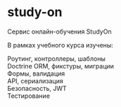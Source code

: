 # study-on
Сервис онлайн-обучения StudyOn

В рамках учебного курса изучены:

Роутинг, контроллеры, шаблоны<br>
Doctrine ORM, фикстуры, миграции<br>
Формы, валидация<br>
API, сериализация<br>
Безопасность, JWT<br>
Тестирование
